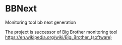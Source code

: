 # BBNext
Monitoring tool bb next generation

The project is successor of Big Brother monitoring tool https://en.wikipedia.org/wiki/Big_Brother_(software)

